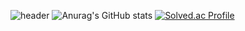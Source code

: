 ![header](https://capsule-render.vercel.app/api?type=slice&color=auto&text=%20JiwonPark%20%20&height=200&fontSize=100)
![Anurag's GitHub stats](https://github-readme-stats.vercel.app/api?username=jiwon0297&show_icons=true&theme=default)
[![Solved.ac Profile](http://mazassumnida.wtf/api/v2/generate_badge?boj=jiwon0297)](https://solved.ac/jiwon0297/)

